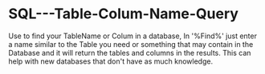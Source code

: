 # SQL---Table-Colum-Name-Query

 Use to find your TableName or Colum in a database, In '%Find%' just enter a name similar to the Table you need or something that may contain in the Database and it will return the tables and columns in the results.  This can help with new databases that don't have as much knowledge.
